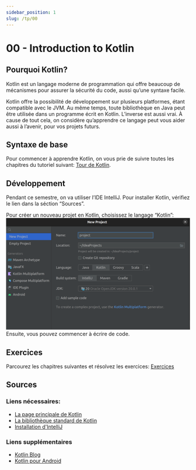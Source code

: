 ```yaml
---
sidebar_position: 1
slug: /tp/00
---
```


# 00 - Introduction to Kotlin

## Pourquoi Kotlin?
Kotlin est un langage moderne de programmation qui offre beaucoup de mécanismes pour assurer la sécurité du code, aussi qu’une syntaxe facile.

Kotlin offre la possibilité de développement sur plusieurs platformes, étant compatible avec le JVM. Au même temps, toute bibliothèque en Java peut être utilisée dans un programme écrit en Kotlin. L’inverse est aussi vrai. À cause de tout cela, on considère qu’apprendre ce langage peut vous aider aussi à l’avenir, pour vos projets futurs.

## Syntaxe de base
Pour commencer à apprendre Kotlin, on vous prie de suivre toutes les chapitres du tutoriel suivant: [Tour de Kotlin](https://kotlinlang.org/docs/kotlin-tour-welcome.html).

## Développement
Pendant ce semestre, on va utiliser l’IDE IntelliJ. Pour installer Kotlin, vérifiez le lien dans la séction “Sources”.

 Pour créer un nouveau projet en Kotlin, choisissez le langage “Kotlin”:![Nouveau projet en Kotlin](images/00_new_kotlin_project.png)
Ensuite, vous pouvez commencer à écrire de code.

## Exercices
Parcourez les chapitres suivantes et résolvez les exercices: [Exercices](https://play.kotlinlang.org/koans/overview)

## Sources

### Liens nécessaires:
* [La page principale de Kotlin](https://kotlinlang.org/)
* [La bibliothèque standard de Kotlin](https://kotlinlang.org/api/latest/jvm/stdlib/)
* [Installation d'IntelliJ](https://www.jetbrains.com/help/idea/installation-guide.html)

### Liens supplémentaires
* [Kotlin Blog](https://blog.jetbrains.com/kotlin/)
* [Kotlin pour Android](https://kotlinlang.org/docs/android-overview.html)

